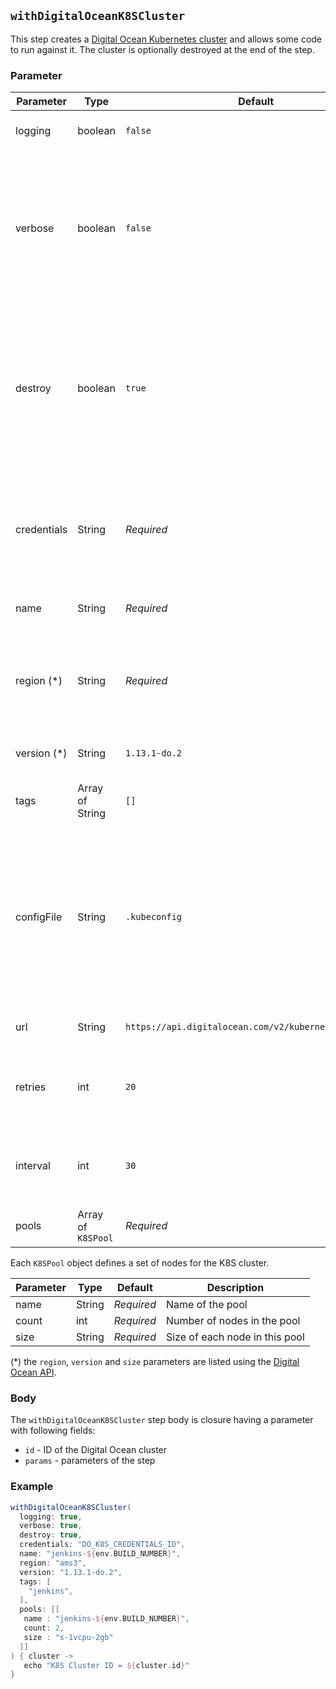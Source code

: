 ## `withDigitalOceanK8SCluster`

This step creates a [Digital Ocean Kubernetes cluster](https://www.digitalocean.com/products/kubernetes/) and allows some code to run against it. The cluster is optionally destroyed at the end of the step.

### Parameter

| Parameter | Type | Default | Description |
|---|---|---|---|
| logging | boolean | `false` | Logs the operations of creation |
| verbose | boolean | `false` | Logs, with many details, the operations of creation - note that this flag is taken into account only if `logging` is set to `true` |
| destroy | boolean | `true` | By default, the K8S cluster is destroyed after the execution of this step. This can be prevented by setting this parameter to `false`. |
| credentials | String | _Required_ | ID of the Jenkins Credentials which contain the API token to authenticate in Digital Ocean |
| name | String | _Required_ | Name of the cluster to create |
| region (*) | String | _Required_ | Digital Ocean region where to create the cluster (`ams3` for example) |
| version (*) | String | `1.13.1-do.2` | Version of Kubernetes to create |
| tags | Array of String | `[]` | List of tags to associate with the cluster |
| configFile | String | `.kubeconfig` | Path, relative to the workspace or the current directory, where to output the Kubernetes config file needed to connect to the Cluster |
| url | String | `https://api.digitalocean.com/v2/kubernetes/clusters` | Digital Ocean API end point |
| retries | int | `20` | Number of times to retry when waiting for the cluster to be ready |
| interval | int | `30` | Number of seconds to wait when waiting for the cluster to be ready |
| pools | Array of `K8SPool` | _Required_ | Definition of node pools (see below) |

Each `K8SPool` object defines a set of nodes for the K8S cluster.

| Parameter | Type | Default | Description |
|---|---|---|---|
| name | String | _Required_ | Name of the pool |
| count | int | _Required_ | Number of nodes in the pool |
| size | String | _Required_ | Size of each node in this pool |

(*) the `region`, `version` and `size` parameters are listed using the [Digital Ocean API](https://developers.digitalocean.com/documentation/v2/#list-available-regions--node-sizes--and-versions-of-kubernetes).

### Body

The `withDigitalOceanK8SCluster` step body is closure having a parameter with following fields:

* `id` - ID of the Digital Ocean cluster
* `params` - parameters of the step

### Example

```groovy
withDigitalOceanK8SCluster(
  logging: true,
  verbose: true,
  destroy: true,
  credentials: "DO_K8S_CREDENTIALS_ID",
  name: "jenkins-${env.BUILD_NUMBER}",
  region: "ams3",
  version: "1.13.1-do.2",
  tags: [
    "jenkins",
  ],
  pools: [[
   name : "jenkins-${env.BUILD_NUMBER}",
   count: 2,
   size : "s-1vcpu-2gb"
  ]]
) { cluster ->
   echo "K8S Cluster ID = ${cluster.id}"
}
```
